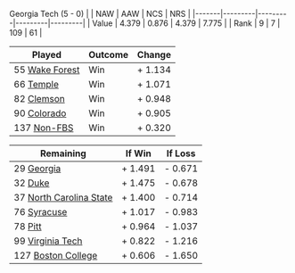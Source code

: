 Georgia Tech (5 - 0)
|       |   NAW   |   AAW   |   NCS   |   NRS   |
|-------|---------|---------|---------|---------|
| Value |   4.379 |   0.876 |   4.379 |   7.775 |
| Rank  |       9 |       7 |     109 |      61 |

| Played                    | Outcome    |  Change  |
|---------------------------|------------|----------|
|  55 [Wake Forest           ](WakeForest.md)| Win        | +  1.134 |
|  66 [Temple                ](Temple.md)| Win        | +  1.071 |
|  82 [Clemson               ](Clemson.md)| Win        | +  0.948 |
|  90 [Colorado              ](Colorado.md)| Win        | +  0.905 |
| 137 [Non-FBS               ](NonFBS.md)| Win        | +  0.320 |

| Remaining                 |  If Win  |  If Loss |
|---------------------------|----------|----------|
|  29 [Georgia               ](Georgia.md)| +  1.491 | -  0.671 |
|  32 [Duke                  ](Duke.md)| +  1.475 | -  0.678 |
|  37 [North Carolina State  ](NorthCarolinaState.md)| +  1.400 | -  0.714 |
|  76 [Syracuse              ](Syracuse.md)| +  1.017 | -  0.983 |
|  78 [Pitt                  ](Pitt.md)| +  0.964 | -  1.037 |
|  99 [Virginia Tech         ](VirginiaTech.md)| +  0.822 | -  1.216 |
| 127 [Boston College        ](BostonCollege.md)| +  0.606 | -  1.650 |

